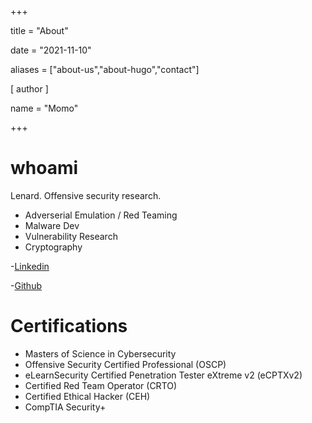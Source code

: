 +++

title = "About"

date = "2021-11-10"

aliases = ["about-us","about-hugo","contact"]

[ author ]

 name = "Momo"

+++

# whoami

Lenard. Offensive security research.
- Adverserial Emulation / Red Teaming
- Malware Dev
- Vulnerability Research
- Cryptography

-[Linkedin](https://www.linkedin.com/in/kenny-nguyen-2a3022152/)

-[Github](https://github.com/momo1239)

# Certifications
- Masters of Science in Cybersecurity
- Offensive Security Certified Professional (OSCP)
- eLearnSecurity Certified Penetration Tester eXtreme v2 (eCPTXv2)
- Certified Red Team Operator (CRTO)
- Certified Ethical Hacker (CEH)
- CompTIA Security+